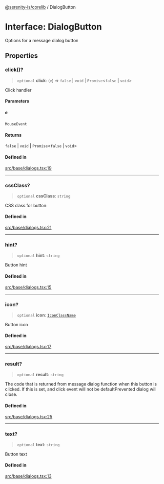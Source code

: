[@serenity-is/corelib](../README.md) / DialogButton

# Interface: DialogButton

Options for a message dialog button

## Properties

### click()?

> `optional` **click**: (`e`) => `false` \| `void` \| `Promise`\<`false` \| `void`\>

Click handler

#### Parameters

##### e

`MouseEvent`

#### Returns

`false` \| `void` \| `Promise`\<`false` \| `void`\>

#### Defined in

[src/base/dialogs.tsx:19](https://github.com/serenity-is/serenity/blob/master/packages/corelib/src/base/dialogs.tsx#L19)

***

### cssClass?

> `optional` **cssClass**: `string`

CSS class for button

#### Defined in

[src/base/dialogs.tsx:21](https://github.com/serenity-is/serenity/blob/master/packages/corelib/src/base/dialogs.tsx#L21)

***

### hint?

> `optional` **hint**: `string`

Button hint

#### Defined in

[src/base/dialogs.tsx:15](https://github.com/serenity-is/serenity/blob/master/packages/corelib/src/base/dialogs.tsx#L15)

***

### icon?

> `optional` **icon**: [`IconClassName`](../type-aliases/IconClassName.md)

Button icon

#### Defined in

[src/base/dialogs.tsx:17](https://github.com/serenity-is/serenity/blob/master/packages/corelib/src/base/dialogs.tsx#L17)

***

### result?

> `optional` **result**: `string`

The code that is returned from message dialog function when this button is clicked.
 If this is set, and click event will not be defaultPrevented dialog will close.

#### Defined in

[src/base/dialogs.tsx:25](https://github.com/serenity-is/serenity/blob/master/packages/corelib/src/base/dialogs.tsx#L25)

***

### text?

> `optional` **text**: `string`

Button text

#### Defined in

[src/base/dialogs.tsx:13](https://github.com/serenity-is/serenity/blob/master/packages/corelib/src/base/dialogs.tsx#L13)
